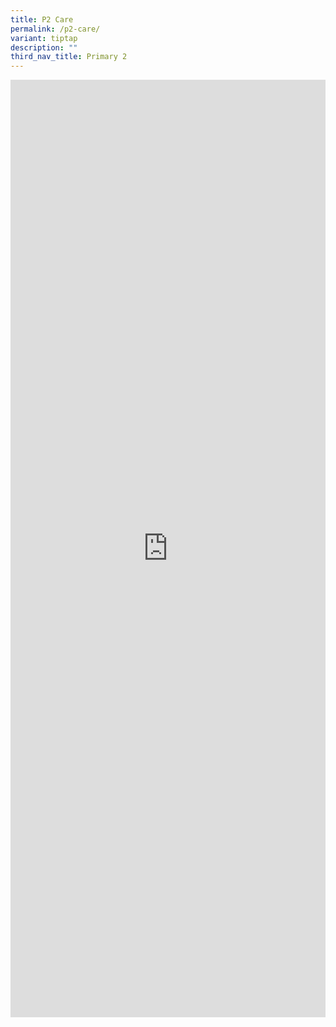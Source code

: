 ```yaml
---
title: P2 Care
permalink: /p2-care/
variant: tiptap
description: ""
third_nav_title: Primary 2
---
```

<div class="iframe-wrapper">
<iframe height="1500" width="100%" allowfullscreen="true" frameborder="0" src="https://docs.google.com/document/d/e/2PACX-1vR0cNn9bxiA381CsqtBay2GvlOooSL9H7kHzMTm6618S-XeHCTDEXVTSNum20aPBg/pub?embedded=true"></iframe>
</div>
<p></p>